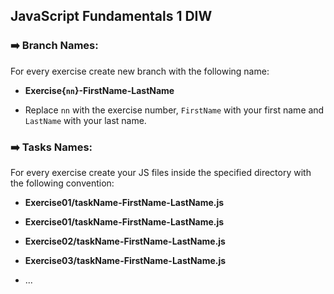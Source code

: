 
## JavaScript Fundamentals 1 DIW 


### :arrow_right: Branch Names:

For every exercise create new branch with the following name:

* **Exercise{`nn`}-FirstName-LastName**

* Replace `nn` with the exercise number, `FirstName` with your first name and `LastName` with your last name.


### :arrow_right: Tasks Names:

For every exercise create your JS files inside the specified directory with the following convention:

* **Exercise01/taskName-FirstName-LastName.js**

* **Exercise01/taskName-FirstName-LastName.js**

* **Exercise02/taskName-FirstName-LastName.js**

* **Exercise03/taskName-FirstName-LastName.js**

* ...

